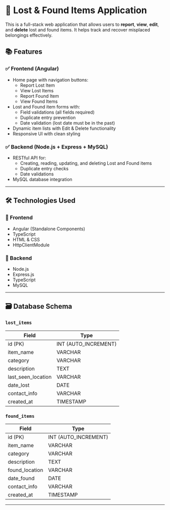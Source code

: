 # 🧳 Lost & Found Items Application

This is a full-stack web application that allows users to **report**, **view**, **edit**, and **delete** lost and found items. It helps track and recover misplaced belongings effectively.

## 📚 Features

### ✅ Frontend (Angular)
- Home page with navigation buttons:
  - Report Lost Item
  - View Lost Items
  - Report Found Item
  - View Found Items
- Lost and Found item forms with:
  - Field validations (all fields required)
  - Duplicate entry prevention
  - Date validation (lost date must be in the past)
- Dynamic item lists with Edit & Delete functionality
- Responsive UI with clean styling

### ✅ Backend (Node.js + Express + MySQL)
- RESTful API for:
  - Creating, reading, updating, and deleting Lost and Found items
  - Duplicate entry checks
  - Date validations
- MySQL database integration

---

## 🛠 Technologies Used

### 🔹 Frontend
- Angular (Standalone Components)
- TypeScript
- HTML & CSS
- HttpClientModule

### 🔹 Backend
- Node.js
- Express.js
- TypeScript
- MySQL


---

## 🗃 Database Schema

### `lost_items`
| Field              | Type         |
|-------------------|--------------|
| id (PK)           | INT (AUTO_INCREMENT) |
| item_name         | VARCHAR      |
| category          | VARCHAR      |
| description       | TEXT         |
| last_seen_location| VARCHAR      |
| date_lost         | DATE         |
| contact_info      | VARCHAR      |
| created_at        | TIMESTAMP    |

### `found_items`
| Field              | Type         |
|-------------------|--------------|
| id (PK)           | INT (AUTO_INCREMENT) |
| item_name         | VARCHAR      |
| category          | VARCHAR      |
| description       | TEXT         |
| found_location    | VARCHAR      |
| date_found        | DATE         |
| contact_info      | VARCHAR      |
| created_at        | TIMESTAMP    |

---





